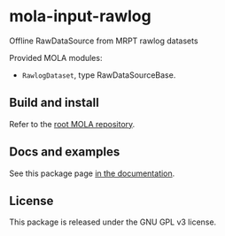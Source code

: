 # mola-input-rawlog
Offline RawDataSource from MRPT rawlog datasets

Provided MOLA modules:
* `RawlogDataset`, type RawDataSourceBase.

## Build and install
Refer to the [root MOLA repository](https://github.com/MOLAorg/mola).

## Docs and examples
See this package page [in the documentation](https://docs.mola-slam.org/latest/modules.html).

## License
This package is released under the GNU GPL v3 license.
